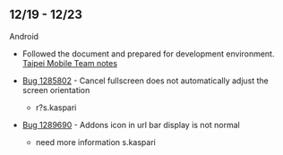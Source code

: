 ## 12/19 - 12/23

Android

- Followed the document and prepared for development environment. [Taipei Mobile Team notes]

- [Bug 1285802](https://bugzilla.mozilla.org/show_bug.cgi?id=1285802) - Cancel fullscreen does not automatically adjust the screen orientation
    - r?s.kaspari

- [Bug 1289690](https://bugzilla.mozilla.org/show_bug.cgi?id=1289690) - Addons icon in url bar display is not normal
	- need more information s.kaspari

[Taipei Mobile Team notes]:  https://docs.google.com/document/d/13A5WTXUCfTWb7Kfu2rVNxm0sASePD7pOeLnNG4jD7iM

